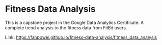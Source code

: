 # Fitness Data Analysis

This is a capstone project in the Google Data Analytics Certificate. A complete trend analysis to the fitness data from FitBit users.

Link: https://fanpowei.github.io/fitness-data-analysis/fitness_data_analysis


